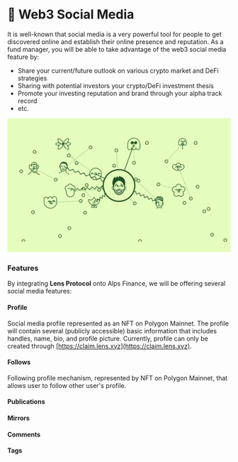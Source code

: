 # 👭 Web3 Social Media

It is well-known that social media is a very powerful tool for people to get discovered online and establish their online presence and reputation. As a fund manager, you will be able to take advantage of the web3 social media feature by:

* Share your current/future outlook on various crypto market and DeFi strategies
* Sharing with potential investors your crypto/DeFi investment thesis
* Promote your investing reputation and brand through your alpha track record
* etc.

![](<../../.gitbook/assets/Screen Shot 2022-06-30 at 00.31.28.png>)

### Features

By integrating **Lens Protocol** onto Alps Finance, we will be offering several social media features:

#### **Profile**

Social media profile represented as an NFT on Polygon Mainnet. The profile will contain several (publicly accessible) basic information that includes handles, name, bio, and profile picture. Currently, profile can only be created through [https://claim.lens.xyz](https://claim.lens.xyz).

#### **Follows**

Following profile mechanism, represented by NFT on Polygon Mainnet, that allows user to follow other user's profile.

#### **Publications**

#### **Mirrors**

#### **Comments**

#### **Tags**
